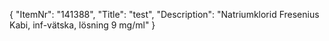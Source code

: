 {
  "ItemNr": "141388",
  "Title": "test",
  "Description": "Natriumklorid Fresenius Kabi, inf-vätska, lösning 9 mg/ml"
}